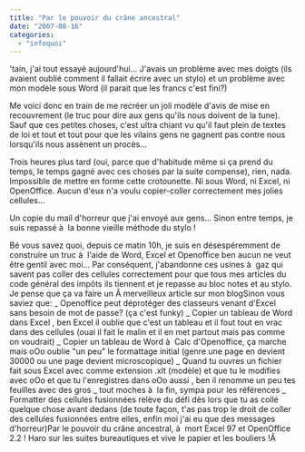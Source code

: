 ```yaml
---
title: "Par le pouvoir du crâne ancestral"
date: "2007-08-16"
categories: 
  - "infoquoi"
---
```


'tain, j'ai tout essayé aujourd'hui... J'avais un problème avec mes doigts (ils avaient oublié comment il fallait écrire avec un stylo) et un problème avec mon modèle sous Word (il parait que les francs c'est fini?)

Me voici donc en train de me recréer un joli modèle d'avis de mise en recouvrement (le truc pour dire aux gens qu'ils nous doivent de la tune). Sauf que ces petites choses, c'est ultra chiant vu qu'il faut plein de textes de loi et tout et tout pour que les vilains gens ne gagnent pas contre nous lorsqu'ils nous assènent un procès...

Trois heures plus tard (oui, parce que d'habitude même si ça prend du temps, le temps gagné avec ces choses par la suite compense), rien, nada. Impossible de mettre en forme cette crotounette. Ni sous Word, ni Excel, ni OpenOffice. Aucun d'eux n'a voulu copier-coller correctement mes jolies cellules...

Un copie du mail d'horreur que j'ai envoyé aux gens... Sinon entre temps, je suis repassé à  la bonne vieille méthode du stylo !

Bé vous savez quoi, depuis ce matin 10h, je suis en désespéremment de construire un truc à  l'aide de Word, Excel et Openoffice ben aucun ne veut être gentil avec moi... Par conséquent, j'abandonne ces usines à  gaz qui savent pas coller des cellules correctement pour que tous mes articles du code général des impôts ils tiennent et je repasse au bloc notes et au stylo. Je pense que ça va faire un Â merveilleux article sur mon blogSinon vous saviez que: \_ Openoffice peut déprotéger des classeurs venant d'Excel sans besoin de mot de passe? (ça c'est funky) \_ Copier un tableau de Word dans Excel , ben Excel il oublie que c'est un tableau et il fout tout en vrac dans des cellules (ouai il fait le malin et il en met partout mais pas comme on voudrait) \_ Copier un tableau de Word à  Calc d'Openoffice, ça marche mais oOo oublie "un peu" le formattage initial (genre une page en devient 30000 ou une page devient microscopique) \_ Quand tu ouvres un fichier fait sous Excel avec comme extension .xlt (modèle) et que tu le modifies avec oOo et que tu l'enregistres dans oOo aussi , ben il renomme un peu tes feuilles avec des gros \_ tout moches à  la fin, sympa pour les références \_ Formatter des cellules fusionnées relève du défi dès lors que tu as collé quelque chose avant dedans (de toute façon, t'as pas trop le droit de coller des cellules fusionnées entre elles, enfin moi j'ai eu que des messages d'horreur)Par le pouvoir du crâne ancestral, à  mort Excel 97 et OpenOffice 2.2 ! Haro sur les suites bureautiques et vive le papier et les bouliers !Â
